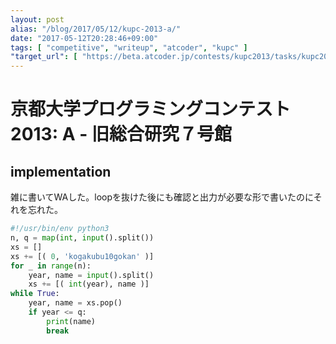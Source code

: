 ```yaml
---
layout: post
alias: "/blog/2017/05/12/kupc-2013-a/"
date: "2017-05-12T20:28:46+09:00"
tags: [ "competitive", "writeup", "atcoder", "kupc" ]
"target_url": [ "https://beta.atcoder.jp/contests/kupc2013/tasks/kupc2013_a" ]
---
```


# 京都大学プログラミングコンテスト2013: A - 旧総合研究７号館

## implementation

雑に書いてWAした。loopを抜けた後にも確認と出力が必要な形で書いたのにそれを忘れた。

``` python
#!/usr/bin/env python3
n, q = map(int, input().split())
xs = []
xs += [( 0, 'kogakubu10gokan' )]
for _ in range(n):
    year, name = input().split()
    xs += [( int(year), name )]
while True:
    year, name = xs.pop()
    if year <= q:
        print(name)
        break
```
